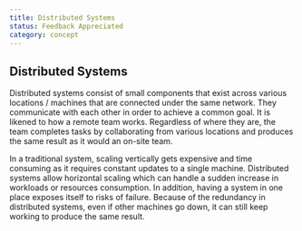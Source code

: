 ```yaml
---
title: Distributed Systems
status: Feedback Appreciated
category: concept
---
```

## Distributed Systems

Distributed systems consist of small components that exist across various locations / machines that are connected under the same network. They communicate with each other in order to achieve a common goal. It is likened to how a remote team works. Regardless of where they are, the team completes tasks by collaborating from various locations and produces the same result as it would an on-site team. 

In a traditional system, scaling vertically gets expensive and time consuming as it requires constant updates to a single machine. Distributed systems allow horizontal scaling which can handle a sudden increase in workloads or resources consumption. In addition, having a system in one place exposes itself to risks of failure. Because of the redundancy in distributed systems, even if other machines go down, it can still keep working to produce the same result. 

